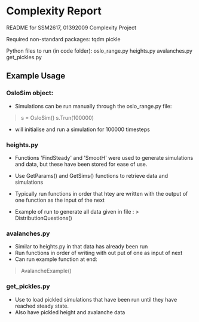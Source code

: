 # Complexity Report 

README for SSM2617, 01392009 Complexity Project

Required non-standard packages:
tqdm
pickle 

Python files to run (in code folder):
oslo_range.py
heights.py
avalanches.py
get_pickles.py

## Example Usage 

### __OsloSim object:__ ### 
* Simulations can be run manually through the oslo_range.py file:

> s = OsloSim()
> s.Trun(100000)

* will initialise and run a simulation for 100000 timesteps


### __heights.py__ ###

* Functions 'FindSteady' and 'SmootH' were used to generate simulations and data, but these have been stored for ease of use.
* Use GetParams() and GetSims() functions to retrieve data and simulations 

* Typically run functions in order that htey are written with the output of one function as the input of the next
* Example of run to generate all data given in file : > DistributionQuestions()


### __avalanches.py__ ###

* Similar to heights.py in that data has already been run 
* Run functions in order of writing with out put of one as input of next
* Can run example function at end: 
> AvalancheExample() 


### __get_pickles.py__ ### 

* Use to load pickled simulations that have been run until they have reached steady state. 
* Also have pickled height and avalanche data 
